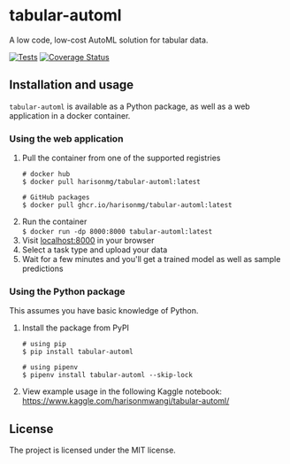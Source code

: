 # tabular-automl
A low code, low-cost AutoML solution for tabular data.

[![Tests](https://github.com/harisonmg/tabular-automl/actions/workflows/ci.yml/badge.svg)](https://github.com/harisonmg/tabular-automl/actions/workflows/ci.yml)
[![Coverage Status](https://coveralls.io/repos/github/harisonmg/tabular-automl/badge.svg?branch=main)](https://coveralls.io/github/harisonmg/tabular-automl?branch=main)

## Installation and usage

`tabular-automl` is available as a Python package, as well as a web application in a docker container.

### Using the web application

1. Pull the container from one of the supported registries
    ```
    # docker hub
    $ docker pull harisonmg/tabular-automl:latest

    # GitHub packages
    $ docker pull ghcr.io/harisonmg/tabular-automl:latest
    ```
1. Run the container \
    `$ docker run -dp 8000:8000 tabular-automl:latest`
1. Visit [localhost:8000](http://localhost:8000) in your browser
1. Select a task type and upload your data
1. Wait for a few minutes and you'll get a trained model as well as sample predictions


### Using the Python package

This assumes you have basic knowledge of Python.

1. Install the package from PyPI
    ```
    # using pip
    $ pip install tabular-automl

    # using pipenv
    $ pipenv install tabular-automl --skip-lock
    ```

2. View example usage in the following Kaggle notebook: \
    https://www.kaggle.com/harisonmwangi/tabular-automl/


## License

The project is licensed under the MIT license.
